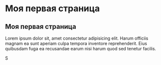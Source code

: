 <!DOCTYPE html>
<html lang="en">
<head>
    <meta charset="UTF-8">
    <title>Document</title>
</head>
<body>
    <h1>Моя первая страница </h1>
    <h2>Моя первая страница </h2>
    <p>Lorem ipsum dolor sit, amet consectetur adipisicing elit. Harum officiis magnam ea sunt aperiam culpa tempora inventore reprehenderit. Eius quibusdam fuga ea recusandae earum nisi harum quod sed tenetur facilis. </p>
</body>
</html>S